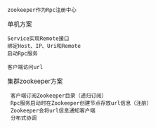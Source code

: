 
    zookeeper作为Rpc注册中心



单机方案
    
    Service实现Remote接口
    绑定Host、IP、Uri和Remote
    启动Rpc服务
    
    客户端访问url
    
集群zookeeper方案

     客户端订阅Zookeeper目录（递归订阅） 
     Rpc服务启动时在Zookeeper创建节点存放url信息（注册）
     Zookeeper会将url信息通知客户端 
     分布式协调
     
     
     